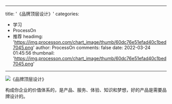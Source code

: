 
---
title: '《品牌顶层设计》'
categories: 
 - 学习
 - ProcessOn
 - 推荐
headimg: 'https://img.processon.com/chart_image/thumb/60dc76e51efad40c1bed7045.png'
author: ProcessOn
comments: false
date: 2022-03-24 01:45:56
thumbnail: 'https://img.processon.com/chart_image/thumb/60dc76e51efad40c1bed7045.png'
---

<div>   
<img class="thumb" alt="《品牌顶层设计》" src="https://img.processon.com/chart_image/thumb/60dc76e51efad40c1bed7045.png" referrerpolicy="no-referrer">
<p>构成你企业的价值体系的，是产品、服务、体验、知识和梦想，好的产品是需要品牌设计的。</p>  
</div>
            